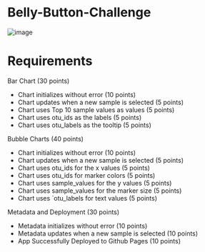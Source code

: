 # Belly-Button-Challenge

![image](https://github.com/eclucherini/interactive-visuals-challenge/assets/127071036/e2a02196-b9d3-4590-a220-0ef5536f33a2)


# Requirements
Bar Chart (30 points)
 - Chart initializes without error (10 points)
 - Chart updates when a new sample is selected (5 points)
 - Chart uses Top 10 sample values as values (5 points)
 - Chart uses otu_ids as the labels (5 points)
 - Chart uses otu_labels as the tooltip (5 points)

Bubble Charts (40 points)
 - Chart initializes without error (10 points)
 - Chart updates when a new sample is selected (5 points)
 - Chart uses otu_ids for the x values (5 points)
 - Chart uses otu_ids for marker colors (5 points)
 - Chart uses sample_values for the y values (5 points)
 - Chart uses sample_values for the marker size (5 points)
 - Chart uses `otu_labels for text values (5 points)

Metadata and Deployment (30 points)
 - Metadata initializes without error (10 points)
 - Metadata updates when a new sample is selected (10 points)
 - App Successfully Deployed to Github Pages (10 points)
